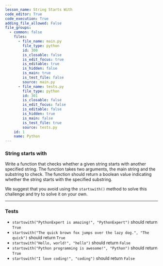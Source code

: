 ```yaml
---
lesson_name: String Starts With
code_editor: True
code_execution: True
adding_file_allowed: False
file_groups:
  - common: false
    files:
      - file_name: main.py
        file_type: python
        id: 300
        is_closable: false
        is_edit_focus: true
        is_editable: true
        is_hidden: false
        is_main: true
        is_test_file: false
        source: main.py
      - file_name: tests.py
        file_type: python
        id: 301
        is_closable: false
        is_edit_focus: false
        is_editable: false
        is_hidden: true
        is_main: false
        is_test_file: true
        source: tests.py
    id: 1
    name: Python
---
```


### String starts with

Write a function that checks whether a given string starts with another specified string. The function takes two arguments, the main string and the substring to check. The function should return a boolean value indicating whether the string starts with the specified substring.

<div class="alert-info text-sm">
We suggest that you avoid using the <code>startswith()</code> method to solve this challenge and try to solve it on your own.
</div>

---

### Tests

<ul>
<li id="test-1"><code>startswith("PythonExpert is amazing!", "PythonExpert")</code> should return <code>True</code></li>
<li id="test-2"><code>startswith("The quick brown fox jumps over the lazy dog.", "The quick")</code> should return <code>True</code></li>
<li id="test-3"><code>startswith("Hello, world!", "hello")</code> should return <code>False</code></li>
<li id="test-4"><code>startswith("Python programming is awesome!", "Python")</code> should return <code>True</code></li>
<li id="test-5"><code>startswith("I love coding!", "coding")</code> should return <code>False</code></li>
</ul>
